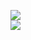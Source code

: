 [![](https://img.shields.io/badge/Made%20With-Github%20Spray-lightgrey.svg?style=for-the-badge&logo=github)](https://github.com/Annihil/github-spray#3558)  
[![](https://i.imgur.com/2DrTn0Z.gif)](https://github.com/Annihil/github-spray)